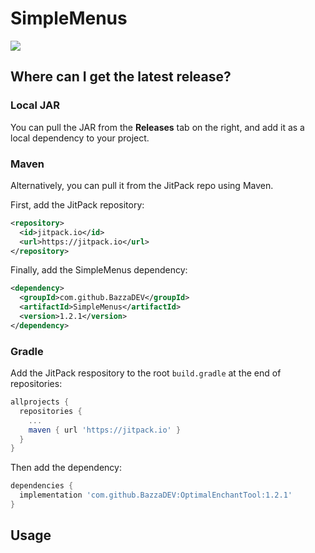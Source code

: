 # SimpleMenus
[![](https://jitpack.io/v/BazzaDEV/OptimalEnchantTool.svg)](https://jitpack.io/#BazzaDEV/OptimalEnchantTool)  

## Where can I get the latest release?

### Local JAR
You can pull the JAR from the **Releases** tab on the right, and add it as a local dependency to your project.

### Maven
Alternatively, you can pull it from the JitPack repo using Maven.

First, add the JitPack repository:
```xml
<repository>
  <id>jitpack.io</id>
  <url>https://jitpack.io</url>
</repository>
```
Finally, add the SimpleMenus dependency:
```xml
<dependency>
  <groupId>com.github.BazzaDEV</groupId>
  <artifactId>SimpleMenus</artifactId>
  <version>1.2.1</version>
</dependency>
```

### Gradle
Add the JitPack respository to the root `build.gradle` at the end of repositories:
```gradle  
allprojects {
  repositories {
    ...
    maven { url 'https://jitpack.io' }
  }
}
```
Then add the dependency:
```gradle
dependencies {
  implementation 'com.github.BazzaDEV:OptimalEnchantTool:1.2.1'
}
```

## Usage
